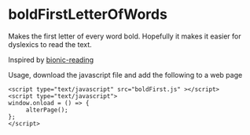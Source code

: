# boldFirstLetterOfWords
Makes the first letter of every word bold. Hopefully it makes it easier for dyslexics to read the text.

Inspired by [bionic-reading](https://bionic-reading.com/)

Usage, download the javascript file and add the following to a web page

    <script type="text/javascript" src="boldFirst.js" ></script>
    <script type="text/javascript">
    window.onload = () => { 
	     alterPage(); 
    };
    </script>



